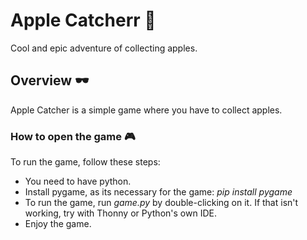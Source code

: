 # Apple Catcherr 🍎
Cool and epic adventure of collecting apples.
## Overview 🕶️
Apple Catcher is a simple game where you have to collect apples.

### How to open the game 🎮
To run the game, follow these steps:
* You need to have python.
* Install pygame, as its necessary for the game: _pip install pygame_
* To run the game, run _game.py_ by double-clicking on it. If that isn't working, try with Thonny or Python's own IDE.
* Enjoy the game.
